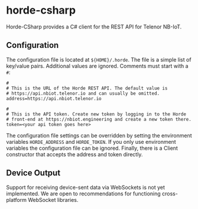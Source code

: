 # horde-csharp
Horde-CSharp provides a C# client for the REST API for Telenor NB-IoT.

## Configuration

The configuration file is located at `${HOME}/.horde`. The file is a simple
list of key/value pairs. Additional values are ignored. Comments must start
with a `#`:

    #
    # This is the URL of the Horde REST API. The default value is
    # https://api.nbiot.telenor.io and can usually be omitted.
    address=https://api.nbiot.telenor.io

    #
    # This is the API token. Create new token by logging in to the Horde
    # front-end at https://nbiot.engineering and create a new token there.
    token=<your api token goes here>


The configuration file settings can be overridden by setting the environment
variables `HORDE_ADDRESS` and `HORDE_TOKEN`. If you only use environment variables
the configuration file can be ignored.  Finally, there is a Client constructor that
accepts the address and token directly.

## Device Output

Support for receiving device-sent data via WebSockets is not yet implemented.
We are open to recommendations for functioning cross-platform WebSocket libraries.
